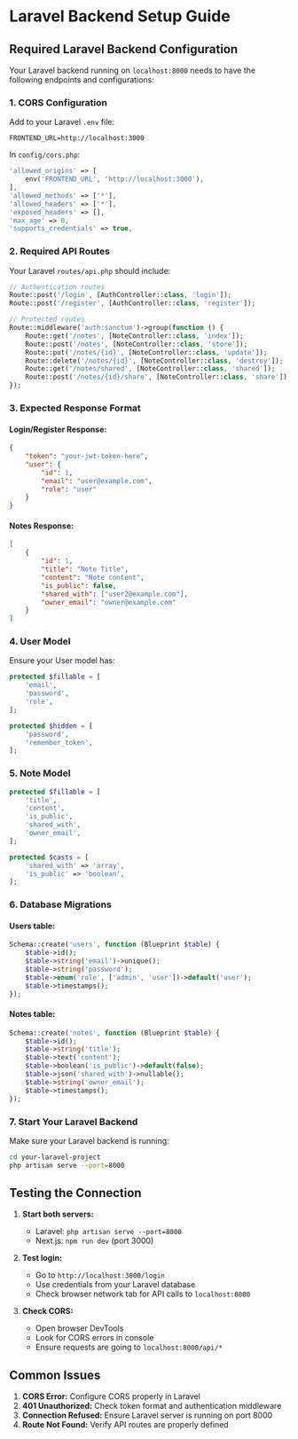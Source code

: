 # Laravel Backend Setup Guide

## Required Laravel Backend Configuration

Your Laravel backend running on `localhost:8000` needs to have the following endpoints and configurations:

### 1. CORS Configuration

Add to your Laravel `.env` file:
```env
FRONTEND_URL=http://localhost:3000
```

In `config/cors.php`:
```php
'allowed_origins' => [
    env('FRONTEND_URL', 'http://localhost:3000'),
],
'allowed_methods' => ['*'],
'allowed_headers' => ['*'],
'exposed_headers' => [],
'max_age' => 0,
'supports_credentials' => true,
```

### 2. Required API Routes

Your Laravel `routes/api.php` should include:

```php
// Authentication routes
Route::post('/login', [AuthController::class, 'login']);
Route::post('/register', [AuthController::class, 'register']);

// Protected routes
Route::middleware('auth:sanctum')->group(function () {
    Route::get('/notes', [NoteController::class, 'index']);
    Route::post('/notes', [NoteController::class, 'store']);
    Route::put('/notes/{id}', [NoteController::class, 'update']);
    Route::delete('/notes/{id}', [NoteController::class, 'destroy']);
    Route::get('/notes/shared', [NoteController::class, 'shared']);
    Route::post('/notes/{id}/share', [NoteController::class, 'share']);
});
```

### 3. Expected Response Format

#### Login/Register Response:
```json
{
    "token": "your-jwt-token-here",
    "user": {
        "id": 1,
        "email": "user@example.com",
        "role": "user"
    }
}
```

#### Notes Response:
```json
[
    {
        "id": 1,
        "title": "Note Title",
        "content": "Note content",
        "is_public": false,
        "shared_with": ["user2@example.com"],
        "owner_email": "owner@example.com"
    }
]
```

### 4. User Model

Ensure your User model has:
```php
protected $fillable = [
    'email',
    'password',
    'role',
];

protected $hidden = [
    'password',
    'remember_token',
];
```

### 5. Note Model

```php
protected $fillable = [
    'title',
    'content',
    'is_public',
    'shared_with',
    'owner_email',
];

protected $casts = [
    'shared_with' => 'array',
    'is_public' => 'boolean',
];
```

### 6. Database Migrations

#### Users table:
```php
Schema::create('users', function (Blueprint $table) {
    $table->id();
    $table->string('email')->unique();
    $table->string('password');
    $table->enum('role', ['admin', 'user'])->default('user');
    $table->timestamps();
});
```

#### Notes table:
```php
Schema::create('notes', function (Blueprint $table) {
    $table->id();
    $table->string('title');
    $table->text('content');
    $table->boolean('is_public')->default(false);
    $table->json('shared_with')->nullable();
    $table->string('owner_email');
    $table->timestamps();
});
```

### 7. Start Your Laravel Backend

Make sure your Laravel backend is running:
```bash
cd your-laravel-project
php artisan serve --port=8000
```

## Testing the Connection

1. **Start both servers:**
   - Laravel: `php artisan serve --port=8000`
   - Next.js: `npm run dev` (port 3000)

2. **Test login:**
   - Go to `http://localhost:3000/login`
   - Use credentials from your Laravel database
   - Check browser network tab for API calls to `localhost:8000`

3. **Check CORS:**
   - Open browser DevTools
   - Look for CORS errors in console
   - Ensure requests are going to `localhost:8000/api/*`

## Common Issues

1. **CORS Error:** Configure CORS properly in Laravel
2. **401 Unauthorized:** Check token format and authentication middleware
3. **Connection Refused:** Ensure Laravel server is running on port 8000
4. **Route Not Found:** Verify API routes are properly defined
